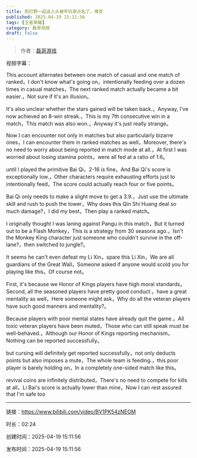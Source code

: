 ```yaml
---
title: 和打野一起送人头被牢玩家点名了，难受
published: 2025-04-19 15:11:56
tags: [王者荣耀]
category: 磊哥视频
draft: false
---
```



> 作者：[磊哥游戏](https://space.bilibili.com/268941858?spm_id_from=333.788.upinfo.head.click)

视频字幕：

This account alternates between one match of casual and one match of ranked，I don't know what's going on，intentionally feeding over a dozen times in casual matches，The next ranked match actually became a bit easier.，Not sure if it's an illusion。

It's also unclear whether the stars gained will be taken back.，Anyway, I've now achieved an 8-win streak.，This is my 7th consecutive win in a match，This match was also won.，Anyway it's just really strange。

Now I can encounter not only in matches but also particularly bizarre ones，I can encounter them in ranked matches as well，Moreover, there's no need to worry about being reported in match mode at all.，At first I was worried about losing stamina points，were all fed at a ratio of 1:6。

until I played the primitive Bai Qi，2-16 is fine，And Bai Qi's score is exceptionally low.，Other characters require exhausting efforts just to intentionally feed，The score could actually reach four or five points。

Bai Qi only needs to make a slight move to get a 3.9.，Just use the ultimate skill and rush to push the tower，Why does this Qin Shi Huang deal so much damage?，I did my best，Then play a ranked match。

I originally thought I was laning against Pangu in this match，But it turned out to be a Flash Monkey，This is a strategy from 30 seasons ago.，Isn't the Monkey King character just someone who couldn't survive in the off-lane?，then switched to jungle?。

It seems he can't even defeat my Li Xin，spare this Li Xin，We are all guardians of the Great Wall，Someone asked if anyone would scold you for playing like this，Of course not。

First, it's because we Honor of Kings players have high moral standards，Second, all the seasoned players have pretty good conduct.，have a great mentality as well，Here someone might ask，Why do all the veteran players have such good manners and mentality?。

Because players with poor mental states have already quit the game.，All toxic veteran players have been muted，Those who can still speak must be well-behaved.，Although our Honor of Kings reporting mechanism，Nothing can be reported successfully。

but cursing will definitely get reported successfully，not only deducts points but also imposes a mute，The whole team is feeding.，this poor player is barely holding on，In a completely one-sided match like this。

revival coins are infinitely distributed，There's no need to compete for kills at all，Li Bai's score is actually lower than mine，Now I can rest assured that I'm safe too

---

链接：https://www.bilibili.com/video/BV1PK54zNEGM

时长：02:24

创建时间：2025-04-19 15:11:56

发布时间：2025-04-19 15:11:56
